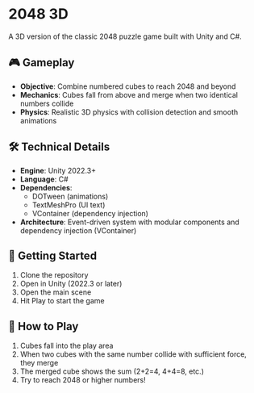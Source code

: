 # 2048 3D

A 3D version of the classic 2048 puzzle game built with Unity and C#.

## 🎮 Gameplay

- **Objective**: Combine numbered cubes to reach 2048 and beyond
- **Mechanics**: Cubes fall from above and merge when two identical numbers collide
- **Physics**: Realistic 3D physics with collision detection and smooth animations

## 🛠️ Technical Details

- **Engine**: Unity 2022.3+
- **Language**: C#
- **Dependencies**: 
  - DOTween (animations)
  - TextMeshPro (UI text)
  - VContainer (dependency injection)
- **Architecture**: Event-driven system with modular components and dependency injection (VContainer)

## 🚀 Getting Started

1. Clone the repository
2. Open in Unity (2022.3 or later)
3. Open the main scene
4. Hit Play to start the game

## 🎯 How to Play

1. Cubes fall into the play area
2. When two cubes with the same number collide with sufficient force, they merge
3. The merged cube shows the sum (2+2=4, 4+4=8, etc.)
4. Try to reach 2048 or higher numbers!
